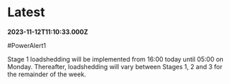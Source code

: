 # Latest

**2023-11-12T11:10:33.000Z**

\#PowerAlert1

Stage 1 loadshedding will be implemented from 16:00 today until 05:00 on Monday. Thereafter, loadshedding will vary between Stages 1, 2 and 3 for the remainder of the week.
